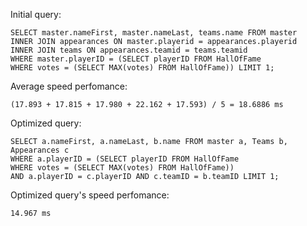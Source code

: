 Initial query:

```
SELECT master.nameFirst, master.nameLast, teams.name FROM master 
INNER JOIN appearances ON master.playerid = appearances.playerid
INNER JOIN teams ON appearances.teamid = teams.teamid 
WHERE master.playerID = (SELECT playerID FROM HallOfFame 
WHERE votes = (SELECT MAX(votes) FROM HallOfFame)) LIMIT 1;
```

Average speed perfomance:

```
(17.893 + 17.815 + 17.980 + 22.162 + 17.593) / 5 = 18.6886 ms
```

Optimized query:

```
SELECT a.nameFirst, a.nameLast, b.name FROM master a, Teams b, Appearances c
WHERE a.playerID = (SELECT playerID FROM HallOfFame 
WHERE votes = (SELECT MAX(votes) FROM HallOfFame))
AND a.playerID = c.playerID AND c.teamID = b.teamID LIMIT 1;
```

Optimized query's speed perfomance:
```
14.967 ms
```
